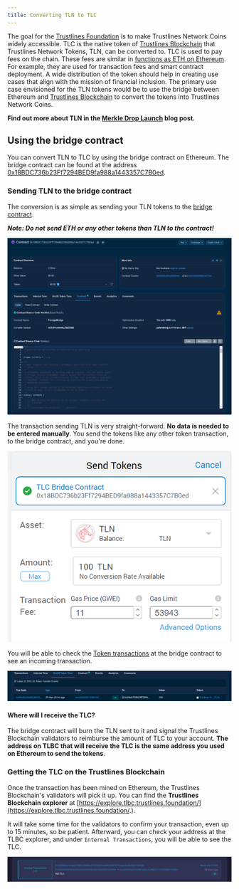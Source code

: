 ```yaml
---
title: Converting TLN to TLC
---
```


The goal for the [Trustlines Foundation](https://trustlines.foundation/index.html) is to make Trustlines Network Coins widely accessible. TLC is the native token of [Trustlines Blockchain](https://blog.trustlines.network/introducing-the-trustlines-blockchain) that Trustlines Network Tokens, TLN, can be converted to. TLC is used to pay fees on the chain. These fees are similar in [functions as ETH on Ethereum](https://blockgeeks.com/guides/ethereum-gas/#What_is_Ethereum_Gas). For example, they are used for transaction fees and smart contract deployment. A wide distribution of the token should help in creating use cases that align with the mission of financial inclusion. The primary use case envisioned for the TLN tokens would be to use the bridge between Ethereum and [Trustlines Blockchain](https://explore.tlbc.trustlines.foundation/) to convert the tokens into Trustlines Network Coins.

**Find out more about TLN in the [Merkle Drop Launch](https://blog.trustlines.network/merkle-drop-launch/) blog post.**

## Using the bridge contract

You can convert TLN to TLC by using the bridge contract on Ethereum. The bridge contract can be found at the address [0x18BDC736b23Ff7294BED9fa988a1443357C7B0ed](https://etherscan.io/address/0x18BDC736b23Ff7294BED9fa988a1443357C7B0ed).

### Sending TLN to the bridge contract

The conversion is as simple as sending your TLN tokens to the [bridge contract](https://etherscan.io/address/0x18BDC736b23Ff7294BED9fa988a1443357C7B0ed).

_**Note: Do not send ETH or any other tokens than TLN to the contract!**_

<center><a class="vdw_a" href="../../../assets/images/tln_to_tlc/tln_to_tlc01.png"><img class="vdw_img" src="../../../assets/images/tln_to_tlc/tln_to_tlc01.png"></a></center>

The transaction sending TLN is very straight-forward. **No data is needed to be entered manually**. You send the tokens like any other token transaction, to the bridge contract, and you're done.

<center><a class="vdw_a" href="../../../assets/images/tln_to_tlc/tln_to_tlc02.png"><img class="vdw_img" src="../../../assets/images/tln_to_tlc/tln_to_tlc02.png"></a></center>

You will be able to check the [Token transactions](https://etherscan.io/address/0x18BDC736b23Ff7294BED9fa988a1443357C7B0ed#tokentxns) at the bridge contract to see an incoming transaction.

<center><a class="vdw_a" href="../../../assets/images/tln_to_tlc/tln_to_tlc03.png"><img class="vdw_img" src="../../../assets/images/tln_to_tlc/tln_to_tlc03.png"></a></center>

#### Where will I receive the TLC?

The bridge contract will burn the TLN sent to it and signal the Trustlines Blockchain validators to reimburse the amount of TLC to your account. **The address on TLBC that will receive the TLC is the same address you used on Ethereum to send the tokens**.

### Getting the TLC on the Trustlines Blockchain

Once the transaction has been mined on Ethereum, the Trustlines Blockchain's validators will pick it up. You can find the **Trustlines Blockchain explorer** at [https://explore.tlbc.trustlines.foundation/](https://explore.tlbc.trustlines.foundation/.).

It will take some time for the validators to confirm your transaction, even up to 15 minutes, so be patient. Afterward, you can check your address at the TLBC explorer, and under `Internal Transactions`, you will be able to see the TLC.

<center><a class="vdw_a" href="../../../assets/images/tln_to_tlc/tln_to_tlc04.png"><img class="vdw_img" src="../../../assets/images/tln_to_tlc/tln_to_tlc04.png"></a></center>
